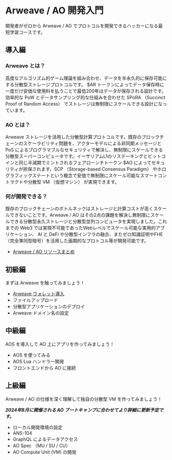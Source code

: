 # Arweave / AO 開発入門

開発者がゼロから Arweave / AO でプロトコルを開発できるハッカーになる最短学習コースです。

## 導入編

### Arweave とは？

高度なアルゴリズム的ゲーム理論を組み合わせ、データを半永久的に保存可能にする分散型ストレージプロトコルです。
$AR トークンによってデータ保存時に一度だけ安価な使用料を払うことで最低200年はデータが保存される設計です。効率的な PoW とデータサンプリング的な仕組みを合わせた SPoRA （Succinct Proof of Random Access） でストレージは無制限にスケールできる設計になっています。

### AO とは？

Arweave ストレージを活用した分散型計算プロトコルです。既存のブロックチェーンのスケーラビリティ問題を、アクターモデルによる非同期メッセージと PoS によるプログラマブルなセキュリティで解決し、無制限にスケールできる分散型スーパーコンピュータです。イーサリアムL1のリステーキングとビットコインと同じ半減期でミントされるフェアローンチトークン $AO によってセキュリティが担保されます。SCP （Storage-based Consensus Paradigm） やホログラフィックステートという概念で安価で無制限にスケール可能なスマートコントラクトや分散型 VM （仮想マシン） が実現できます。


### 何が開発できる？

既存のブロックチェーンのボトルネックはストレージと計算コストが高くスケールできないことです。Arweave / AO はその2点の課題を解決し無制限にスケールできる分散型永久ストレージと分散型並列コンピュータを実現しました。これまでの Web3 では実現不可能であったWebレベルでスケール可能な実用的アプリケーション、 AI と DeFi や分散型インフラの融合、またゼロ知識証明やFHE（完全準同型暗号）を活用した画期的なプロトコル等が開発可能です。

- [Arweave / AO リソースまとめ](./resources.md)

## 初級編

まずは Arweave を触ってみましょう！

- [Arweave ウォレット導入](./quick-start/wallet.md)
- ファイルアップロード
- 分散型アプリケーションのデプロイ
- Arweave ドメイン名の設定

## 中級編

AOS を導入して AO 上にアプリを作ってみましょう！

- AOS を使ってみる
- AOS Lua ハンドラー開発
- フロントエンドから AO に接続

## 上級編

Arweave / AO の仕様を深く理解して独自の分散型 VM を作ってみましょう！

***2024年8月に開催される AO ブートキャンプに合わせてより詳細に更新予定です。***

- ローカル開発環境の設定
- ANS-104
- GraphQL によるデータアクセス
- AO Spec （MU / SU / CU）
- AO Compute Unit (VM) の開発